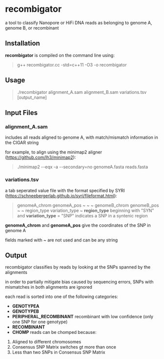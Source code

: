 # recombigator
a tool to classify Nanopore or HiFi DNA reads as belonging to genome A, genome B, or recombinant

## Installation
**recombigator** is compiled on the command line using:
> g++ recombigator.cc -std=c++11 -O3 -o recombigator

## Usage
> ./recombigator alignment_A.sam alignment_B.sam variations.tsv [output_name]

## Input Files
### alignment_A.sam
includes all reads aligned to genome A, with match/mismatch information in the CIGAR string

for example, to align using the minimap2 aligner (https://github.com/lh3/minimap2):
> ./minimap2 --eqx -a --secondary=no genomeA.fasta reads.fasta

### variations.tsv
a tab seperated value file with the format specified by SYRI (https://schneebergerlab.github.io/syri/fileformat.html):
> genomeA_chrom  genomeA_pos  ~  ~  ~  genomeB_chrom  genomeB_pos  ~  ~  region_type  variation_type  ~ 
**region_type** beginning with "SYN" and **variation_type** = "SNP" indicates a SNP in a syntenic region

**genomeA_chrom** and **genomeA_pos** give the coordinates of the SNP in genome A

fields marked with ~ are not used and can be any string

## Output
recombigator classifies by reads by looking at the SNPs spanned by the alignments

in order to partially mitigate bias caused by sequencing errors, SNPs with mismatches in both alignments are ignored

each read is sorted into one of the following categories:
- **GENOTYPEA**
- **GENOTYPEB**
- **PERIPHERAL_RECOMBINANT** recombinant with low confidence (only one SNP for one genotype)
- **RECOMBINANT**
- **CHOMP** reads can be chomped because:
1. Aligned to different chromosomes
2. Consensus SNP Matrix switches gt more than once
3. Less than two SNPs in Consensus SNP Matrix
